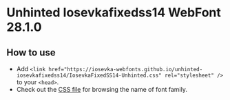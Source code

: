 # Unhinted Iosevkafixedss14 WebFont 28.1.0

## How to use

- Add `<link href="https://iosevka-webfonts.github.io/unhinted-iosevkafixedss14/IosevkaFixedSS14-Unhinted.css" rel="stylesheet" />` to your `<head>`.
- Check out the [CSS file](./IosevkaFixedSS14-Unhinted.css) for browsing the name of font family.

